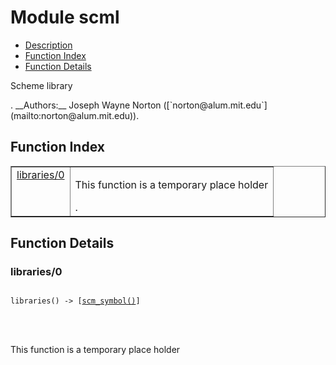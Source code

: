 

# Module scml #
* [Description](#description)
* [Function Index](#index)
* [Function Details](#functions)


<p>Scheme library</p>.
__Authors:__ Joseph Wayne Norton ([`norton@alum.mit.edu`](mailto:norton@alum.mit.edu)).
<a name="index"></a>

## Function Index ##


<table width="100%" border="1" cellspacing="0" cellpadding="2" summary="function index"><tr><td valign="top"><a href="#libraries-0">libraries/0</a></td><td><p>This function is a temporary place holder</p>.</td></tr></table>


<a name="functions"></a>

## Function Details ##

<a name="libraries-0"></a>

### libraries/0 ###


<pre><code>
libraries() -&gt; [<a href="#type-scm_symbol">scm_symbol()</a>]
</code></pre>

<br></br>


<p>This function is a temporary place holder</p>

